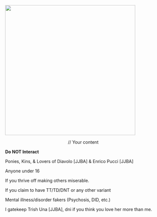 
<img src="https://cdn.discordapp.com/attachments/1093986782124707960/1107795184521064478/tumblr_073bb33c79e2950888f517fe3fff22ce_919961ea_540.gif" width="420" >

<p align="center">
// Your content
</p>

**Do NOT Interact**

Ponies, Kins, & Lovers of Diavolo [JJBA] & Enrico Pucci [JJBA]

Anyone under 16

If you thrive off making others miserable.

If you claim to have TT/TD/DNT or any other variant

Mental illness/disorder fakers (Psychosis, DID, etc.)

I gatekeep Trish Una [JJBA], dni if you think you love her more than me.
